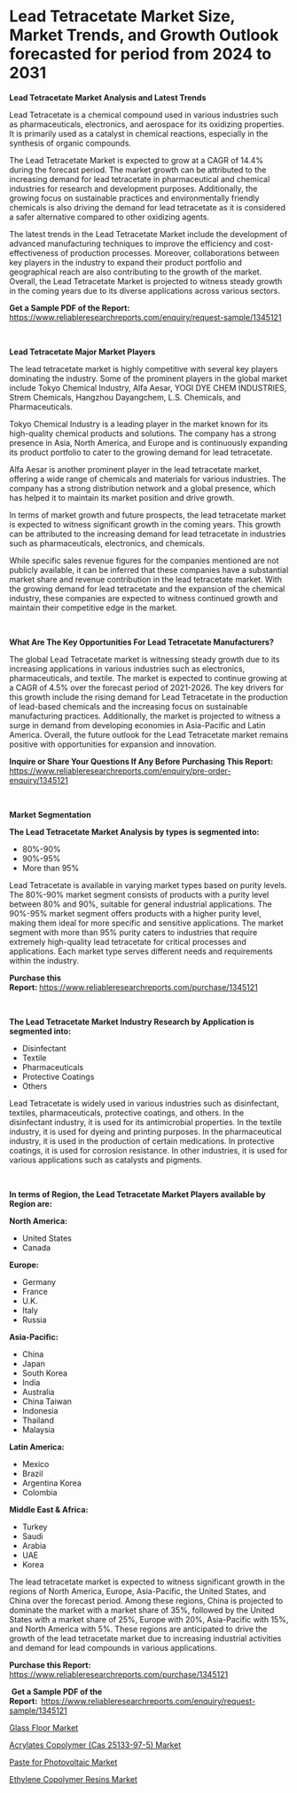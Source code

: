 <p><h1>Lead Tetracetate Market Size, Market Trends, and Growth Outlook forecasted for period from 2024 to 2031</h1></p><p><strong>Lead Tetracetate Market Analysis and Latest Trends</strong></p>
<p><p>Lead Tetracetate is a chemical compound used in various industries such as pharmaceuticals, electronics, and aerospace for its oxidizing properties. It is primarily used as a catalyst in chemical reactions, especially in the synthesis of organic compounds.</p><p>The Lead Tetracetate Market is expected to grow at a CAGR of 14.4% during the forecast period. The market growth can be attributed to the increasing demand for lead tetracetate in pharmaceutical and chemical industries for research and development purposes. Additionally, the growing focus on sustainable practices and environmentally friendly chemicals is also driving the demand for lead tetracetate as it is considered a safer alternative compared to other oxidizing agents.</p><p>The latest trends in the Lead Tetracetate Market include the development of advanced manufacturing techniques to improve the efficiency and cost-effectiveness of production processes. Moreover, collaborations between key players in the industry to expand their product portfolio and geographical reach are also contributing to the growth of the market. Overall, the Lead Tetracetate Market is projected to witness steady growth in the coming years due to its diverse applications across various sectors.</p></p>
<p><strong>Get a Sample PDF of the Report:&nbsp;</strong> <a href="https://www.reliableresearchreports.com/enquiry/request-sample/1345121">https://www.reliableresearchreports.com/enquiry/request-sample/1345121</a></p>
<p>&nbsp;</p>
<p><strong>Lead Tetracetate Major Market Players</strong></p>
<p><p>The lead tetracetate market is highly competitive with several key players dominating the industry. Some of the prominent players in the global market include Tokyo Chemical Industry, Alfa Aesar, YOGI DYE CHEM INDUSTRIES, Strem Chemicals, Hangzhou Dayangchem, L.S. Chemicals, and Pharmaceuticals.</p><p>Tokyo Chemical Industry is a leading player in the market known for its high-quality chemical products and solutions. The company has a strong presence in Asia, North America, and Europe and is continuously expanding its product portfolio to cater to the growing demand for lead tetracetate.</p><p>Alfa Aesar is another prominent player in the lead tetracetate market, offering a wide range of chemicals and materials for various industries. The company has a strong distribution network and a global presence, which has helped it to maintain its market position and drive growth.</p><p>In terms of market growth and future prospects, the lead tetracetate market is expected to witness significant growth in the coming years. This growth can be attributed to the increasing demand for lead tetracetate in industries such as pharmaceuticals, electronics, and chemicals.</p><p>While specific sales revenue figures for the companies mentioned are not publicly available, it can be inferred that these companies have a substantial market share and revenue contribution in the lead tetracetate market. With the growing demand for lead tetracetate and the expansion of the chemical industry, these companies are expected to witness continued growth and maintain their competitive edge in the market.</p></p>
<p>&nbsp;</p>
<p><strong>What Are The Key Opportunities For Lead Tetracetate Manufacturers?</strong></p>
<p><p>The global Lead Tetracetate market is witnessing steady growth due to its increasing applications in various industries such as electronics, pharmaceuticals, and textile. The market is expected to continue growing at a CAGR of 4.5% over the forecast period of 2021-2026. The key drivers for this growth include the rising demand for Lead Tetracetate in the production of lead-based chemicals and the increasing focus on sustainable manufacturing practices. Additionally, the market is projected to witness a surge in demand from developing economies in Asia-Pacific and Latin America. Overall, the future outlook for the Lead Tetracetate market remains positive with opportunities for expansion and innovation.</p></p>
<p><strong>Inquire or Share Your Questions If Any Before Purchasing This Report:</strong> <a href="https://www.reliableresearchreports.com/enquiry/pre-order-enquiry/1345121">https://www.reliableresearchreports.com/enquiry/pre-order-enquiry/1345121</a></p>
<p>&nbsp;</p>
<p><strong>Market Segmentation</strong></p>
<p><strong>The Lead Tetracetate Market Analysis by types is segmented into:</strong></p>
<p><ul><li>80%-90%</li><li>90%-95%</li><li>More than 95%</li></ul></p>
<p><p>Lead Tetracetate is available in varying market types based on purity levels. The 80%-90% market segment consists of products with a purity level between 80% and 90%, suitable for general industrial applications. The 90%-95% market segment offers products with a higher purity level, making them ideal for more specific and sensitive applications. The market segment with more than 95% purity caters to industries that require extremely high-quality lead tetracetate for critical processes and applications. Each market type serves different needs and requirements within the industry.</p></p>
<p><strong>Purchase this Report:&nbsp;</strong><a href="https://www.reliableresearchreports.com/purchase/1345121">https://www.reliableresearchreports.com/purchase/1345121</a></p>
<p>&nbsp;</p>
<p><strong>The Lead Tetracetate Market Industry Research by Application is segmented into:</strong></p>
<p><ul><li>Disinfectant</li><li>Textile</li><li>Pharmaceuticals</li><li>Protective Coatings</li><li>Others</li></ul></p>
<p><p>Lead Tetracetate is widely used in various industries such as disinfectant, textiles, pharmaceuticals, protective coatings, and others. In the disinfectant industry, it is used for its antimicrobial properties. In the textile industry, it is used for dyeing and printing purposes. In the pharmaceutical industry, it is used in the production of certain medications. In protective coatings, it is used for corrosion resistance. In other industries, it is used for various applications such as catalysts and pigments.</p></p>
<p>&nbsp;</p>
<p><strong>In terms of Region, the Lead Tetracetate Market Players available by Region are:</strong></p>
<p>
    <p> <strong> North America: </strong>
        <ul>
            <li>United States</li>
            <li>Canada</li>
        </ul>
        </p> 
    <p> <strong> Europe: </strong>
        <ul>
            <li>Germany</li>
            <li>France</li>
            <li>U.K.</li>
            <li>Italy</li>
            <li>Russia</li>
        </ul>
        </p> 
    <p> <strong> Asia-Pacific: </strong>
        <ul>
            <li>China</li>
            <li>Japan</li>
            <li>South Korea</li>
            <li>India</li>
            <li>Australia</li>
            <li>China Taiwan</li>
            <li>Indonesia</li>
            <li>Thailand</li>
            <li>Malaysia</li>
        </ul>
        </p> 
    <p> <strong> Latin America: </strong>
        <ul>
            <li>Mexico</li>
            <li>Brazil</li>
            <li>Argentina Korea</li>
            <li>Colombia</li>
        </ul>
        </p> 
    <p> <strong> Middle East & Africa: </strong>
        <ul>
            <li>Turkey</li>
            <li>Saudi</li>
            <li>Arabia</li>
            <li>UAE</li>
            <li>Korea</li>
        </ul>
    </p>
    </p>
<p><p>The lead tetracetate market is expected to witness significant growth in the regions of North America, Europe, Asia-Pacific, the United States, and China over the forecast period. Among these regions, China is projected to dominate the market with a market share of 35%, followed by the United States with a market share of 25%, Europe with 20%, Asia-Pacific with 15%, and North America with 5%. These regions are anticipated to drive the growth of the lead tetracetate market due to increasing industrial activities and demand for lead compounds in various applications.</p></p>
<p><strong>Purchase this Report: </strong><a href="https://www.reliableresearchreports.com/purchase/1345121">https://www.reliableresearchreports.com/purchase/1345121</a></p>
<p>&nbsp;<strong>Get a Sample PDF of the Report:&nbsp;&nbsp;</strong><a href="https://www.reliableresearchreports.com/enquiry/request-sample/1345121">https://www.reliableresearchreports.com/enquiry/request-sample/1345121</a></p>
<p><strong></strong></p>
<p><p><a href="https://simplistic-meeting-7ee.notion.site/Glass-Floor-Market-Centers-on-Aspects-such-as-Market-Growth-Market-Share-Market-Opportunity-and-P-1955d5631e1344d5a80c491eee42433d">Glass Floor Market</a></p><p><a href="https://view.publitas.com/reportprime-1/acrylates-copolymer-cas-25133-97-5-market-offers-provide-insightful-data-for-the-time-period-from-2023-to-2030-and-also-provide-analysis-based-on-application-type-and-region/">Acrylates Copolymer (Cas 25133-97-5) Market</a></p><p><a href="https://view.publitas.com/reportprime-1/paste-for-photovoltaic-market-size-global-industry-overview-market-segmentation-and-forecast-2023-to-2030/">Paste for Photovoltaic Market</a></p><p><a href="https://view.publitas.com/reportprime-1/ethylene-copolymer-resins-market-a-comprehensive-report-of-its-market-share-growth-trends-2023-2030/">Ethylene Copolymer Resins Market</a></p></p>